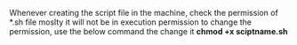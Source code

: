Whenever creating the script file in the machine, check the permission of *.sh file
moslty it will not be in execution permission
to change the permission, use the below command the change it
**chmod +x sciptname.sh**
